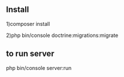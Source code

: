 ## Install
1)composer install

2)php bin/console doctrine:migrations:migrate


## to run server

php bin/console server:run

